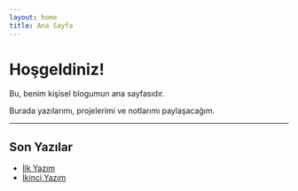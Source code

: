 ```yaml
---
layout: home
title: Ana Sayfa
---
```


# Hoşgeldiniz!

Bu, benim kişisel blogumun ana sayfasıdır.  

Burada yazılarımı, projelerimi ve notlarımı paylaşacağım.  

---

## Son Yazılar

- [İlk Yazım](./_posts/2025-10-03-ilk-yazim.md)
- [İkinci Yazım](./_posts/2025-10-04-ikinci-yazim.md)
